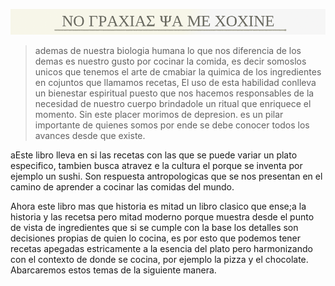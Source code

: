 ![portada del readme de l libro](./assets/portada-n.png)

> ademas de nuestra biologia humana lo que nos diferencia de los demas es nuestro gusto por cocinar la comida, es decir somoslos unicos que tenemos el arte de cmabiar la quimica de los ingredientes en cojuntos que llamamos recetas, El uso de esta habilidad conlleva un bienestar espiritual puesto que nos hacemos responsables de la necesidad de nuestro cuerpo brindadole un ritual que enriquece el momento. Sin este placer morimos de depresion. es un pilar importante de quienes somos por ende se debe conocer todos los avances desde que existe.

aEste libro lleva en si las recetas con las que se puede variar un plato especifico, tambien busca atravez e la cultura el porque se inventa por ejemplo un sushi. Son respuesta antropologicas que se nos presentan en el camino de aprender a cocinar las comidas del mundo.

Ahora este libro mas que historia es mitad un libro clasico que ense;a la historia y las recetsa pero mitad moderno porque muestra desde el punto de vista de ingredientes que si se cumple con la base los detalles son decisiones propias de quien lo cocina, es por esto que podemos tener recetas apegadas estricamente a la esencia del plato pero harmonizando con el contexto de donde se cocina, por ejemplo la pizza y el chocolate. Abarcaremos estos temas de la siguiente manera.

